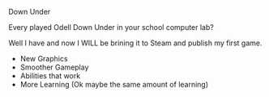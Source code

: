 Down Under

Every played Odell Down Under in your school computer lab?

Well I have and now I WILL be brining it to Steam and publish my first game.

* New Graphics
* Smoother Gameplay
* Abilities that work
* More Learning (Ok maybe the same amount of learning)
